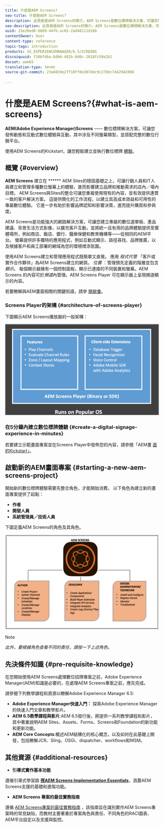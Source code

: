 ```yaml
---
title: 什麼是AEM Screens?
seo-title: 什麼是AEM Screens?
description: 此頁面是AEM Screens的簡介。AEM Screens是數位標牌解決方案，可讓您發佈動態和互動式數位體驗和互動，其中包含不同螢幕類型，並搭配完整的數位行銷平台。 它提供畫面架構的概觀，以及專案開發中涉及的各種角色。
seo-description: 此頁面是AEM Screens的簡介。AEM Screens是數位標牌解決方案，可讓您發佈動態和互動式數位體驗和互動，其中包含不同螢幕類型，並搭配完整的數位行銷平台。 它提供畫面架構的概觀，以及專案開發中涉及的各種角色。
uuid: 25e20ed0-6089-44fb-ac65-2ad48111d18b
contentOwner: User
content-type: reference
topic-tags: introduction
products: SG_EXPERIENCEMANAGER/6.5/SCREENS
discoiquuid: f30bfdba-8db6-482b-8d0c-2818fc58e2b1
docset: aem65
translation-type: tm+mt
source-git-commit: 23a6019e27f10ff0e207ddc9c279dc7d42942098

---
```



# 什麼是AEM Screens?{#what-is-aem-screens}

**AEM(Adobe Experience Manager)Screens** —— 數位標牌解決方案，可讓您發佈動態和互動式數位體驗與互動，其中涉及不同螢幕類型，並搭配完整的數位行銷平台。

使用AEM Screens的Kickstart，讓您輕鬆建立並執行數位標牌 [體驗](kickstart-for-aem-screens.md)。

## 概覽 {#overview}

**AEM Screens** 建立在 ****** AEM Sites的穩固基礎之上，可讓行銷人員和IT人員建立和管理多種數位螢幕上的體驗，進而影響建立品牌和推動需求的店內／場內目標。 AEM Screens與Sites的整合可讓您重複使用現有的內容，並有效提供連貫一致的客戶解決方案。 這提供簡化的工作流程，以建立具高成本效益和可用性的專屬數位體驗。 它進一步有助於影響品牌認知和影響決策，進而提升購買和參與度。

AEM Screens是功能強大的網路解決方案，可讓您建立專屬的數位選單板、產品建議、背景生活方式影像，以擴充客戶互動，並將統一且有用的品牌體驗提供至實體場所，例如商店、飯店、銀行、醫療保健和教育機構等——從相同的AEM平台。 螢幕提供許多獨特的應用程式，例如互動式顯示、路徑尋找、品牌推廣，以及根據客戶和員工部署的網域為您的環境增添氛圍。

使用AEM Screens建立和管理應用程式既簡單又直覺。 應用 *程式代管* 「客戶或實作合作夥伴」為AEM Screens建立的網頁。 *位置* ：管理預先定義的階層並包含 *顯示*。 每個顯示器擁有一個控制面板，顯示已連接的不同裝置和螢幕。AEM Screens 的內容可於&#x200B;*頻道*&#x200B;內管理。AEM Screens Player 可在顯示器上呈現頻道顯示的內容。

若要瞭解與AEM畫面相關的關鍵術語，請參 [閱辭彙](screens-glossary.md)。

### Screens Player的架構 {#architecture-of-screens-player}

下圖顯示AEM Screens播放器的一般架構：

![chlimage_1-29](assets/chlimage_1-29.png)

### 在5分鐘內建立數位標牌體驗 {#create-a-digital-signage-experience-in-minutes}

若要建立示範畫面專案並在Screens Player中發佈您的內容，請參閱「AEM畫 [面的Kickstart」](kickstart-for-aem-screens.md)。

## 啟動新的AEM畫面專案 {#starting-a-new-aem-screens-project}

開始新的數位標牌體驗需要先整合角色，才能開始消費。 以下角色為建立新的畫面專案提供了起點：

* **作者**
* **開發人員**
* **系統管理員／技術人員**

下圖定義AEM Screens的角色及其角色。

![chlimage_1-30](assets/chlimage_1-30.png)

>[!NOTE]
>
>*此外，要根據角色查看不同的責任，請按一下上述角色。*

## 先決條件知識 {#pre-requisite-knowledge}

在您開始使用AEM Screens處理數位招牌專案之前，Adobe Experience Manager(AEM)知識是必要的，在處理AEM Screens專案之前，應先完成。

請參閱下列教學課程和資源以瞭解Adobe Experience Manager 6.5:

* **Adobe Experience Manager快速入門：** 探索Adobe Experience Manager的快速入門文章和教學影片。
* **AEM 6.5教學課程與影片**:AEM 6.5發行後，將提供一系列教學課程和影片，其中著重說明AEM Sites、Assets、Forms、Screens和Foundation的新功能和更新功能。
* **AEM Core Concepts**:概述AEM結構化的核心概念，以及如何在此基礎上開發，包括瞭解JCR、Sling、OSGi、dispatcher、workflows和MSM。

## 其他資源 {#additional-resources}

* **引導式實作基本功能**

遵循引導式學習路 **[徑AEM Screens Implementation Essentials](https://guided.adobe.com/?launch=AEM-7a#recommended/solutions/experience-manager)**，涵蓋AEM Screens支援的基礎和進階功能。

* **AEM Screens 專案的最佳實務指南**

遵循 [AEM Screens專案的最佳實務指南](https://docs.adobe.com/content/help/en/experience-manager-screens/using/about-guide.html) ，該指南旨在識別實作AEM Screens專案時的常見缺陷，而教材主要著重於專案角色與責任、不同角色的RACI圖表、AEM平台設定以及支援與監控。
